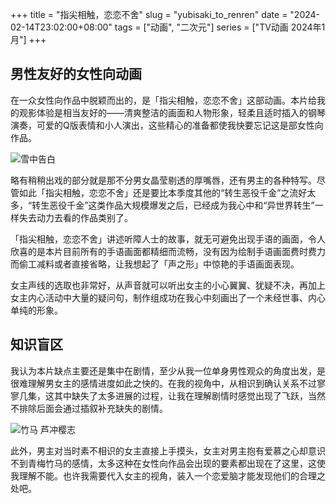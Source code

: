 +++
title = "指尖相触，恋恋不舍"
slug = "yubisaki_to_renren"
date = "2024-02-14T23:02:00+08:00"
tags = ["动画", "二次元"]
series = ["TV动画 2024年1月"]
+++
## 男性友好的女性向动画
在一众女性向作品中脱颖而出的，是「指尖相触，恋恋不舍」这部动画。本片给我的观影体验是相当友好的——清爽整洁的画面和人物形象，轻柔且适时插入的钢琴演奏，可爱的Q版表情和小人演出，这些精心的准备都使我快要忘记这是部女性向作品。

![雪中告白](01.avif "雪中告白")

略有稍稍出戏的部分就是那不分男女晶莹剔透的厚嘴唇，还有男主的各种特写。尽管如此「指尖相触，恋恋不舍」还是要比本季度其他的“转生恶役千金”之流好太多，“转生恶役千金”这类作品大规模爆发之后，已经成为我心中和“异世界转生”一样失去动力去看的作品类别了。

「指尖相触，恋恋不舍」讲述听障人士的故事，就无可避免出现手语的画面，令人欣喜的是本片目前所有的手语画面都精细而流畅，没有因为绘制手语画面费时费力而偷工减料或者直接省略，让我想起了「声之形」中惊艳的手语画面表现。

女主声线的选取也非常好，从声音就可以听出女主的小心翼翼、犹疑不决，再加上女主内心活动中大量的疑问句，制作组成功在我心中刻画出了一个未经世事、内心单纯的形象。

## 知识盲区
我认为本片缺点主要还是集中在剧情，至少从我一位单身男性观众的角度出发，是很难理解男女主的感情进度如此之快的。在我的视角中，从相识到确认关系不过寥寥几集，这其中缺失了太多进展的过程，让我在理解剧情时感觉出现了飞跃，当然不排除后面会通过插叙补充缺失的剧情。

![竹马 芦冲樱志](02.avif "竹马 芦冲樱志")

此外，男主对当时素不相识的女主直接上手摸头，女主对男主抱有爱慕之心却意识不到青梅竹马的感情，太多这种在女性向作品会出现的要素都出现在了这里，这使我理解不能。也许我需要代入女主的视角，装入一个恋爱脑才能发现他们的合理之处吧。